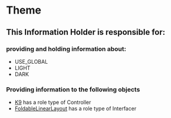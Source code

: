 # Theme
## This Information Holder is responsible for:
### providing and holding information about: 
* USE_GLOBAL
* LIGHT
* DARK
### Providing information to the following objects 
* [K9](../Controllers/K9.md) has a role type of Controller
* [FoldableLinearLayout](../Interfacers/FoldableLinearLayout.md) has a role type of Interfacer
